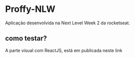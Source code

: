 # Proffy-NLW
Aplicação desenvolvida na Next Level Week 2 da rocketseat.
## como testar?
A parte visual com ReactJS, está em publicada neste link
